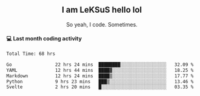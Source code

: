 <h2 align="center">I am LeKSuS hello lol</h2>
<p align="center">So yeah, I code. Sometimes.</p>

#### :computer: Last month coding activity
<!--START_SECTION:waka-->

```txt
Total Time: 68 hrs

Go                22 hrs 24 mins  ████████░░░░░░░░░░░░░░░░░   32.09 %
YAML              12 hrs 44 mins  ████▓░░░░░░░░░░░░░░░░░░░░   18.25 %
Markdown          12 hrs 24 mins  ████▒░░░░░░░░░░░░░░░░░░░░   17.77 %
Python            9 hrs 23 mins   ███▒░░░░░░░░░░░░░░░░░░░░░   13.46 %
Svelte            2 hrs 20 mins   █░░░░░░░░░░░░░░░░░░░░░░░░   03.35 %
```

<!--END_SECTION:waka-->
